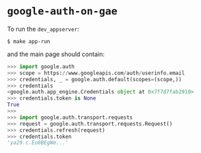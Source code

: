 # `google-auth-on-gae`

To run the `dev_appserver`:

```
$ make app-run
```

and the main page should contain:

```python
>>> import google.auth
>>> scope = https://www.googleapis.com/auth/userinfo.email
>>> credentials, _ = google.auth.default(scopes=(scope,))
>>> credentials
<google.auth.app_engine.Credentials object at 0x7f7d7fab2910>
>>> credentials.token is None
True
>>>
>>> import google.auth.transport.requests
>>> request = google.auth.transport.requests.Request()
>>> credentials.refresh(request)
>>> credentials.token
'ya29.c.Eo0BEgWe...'
```
